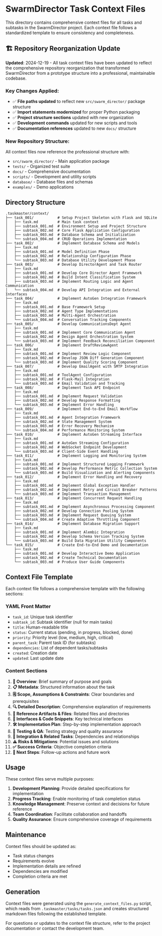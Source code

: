 # SwarmDirector Task Context Files

This directory contains comprehensive context files for all tasks and subtasks in the SwarmDirector project. Each context file follows a standardized template to ensure consistency and completeness.

## 🏗️ Repository Reorganization Update

**Updated**: 2024-12-19 - All task context files have been updated to reflect the comprehensive repository reorganization that transformed SwarmDirector from a prototype structure into a professional, maintainable codebase.

### Key Changes Applied:
- ✅ **File paths updated** to reflect new `src/swarm_director/` package structure
- ✅ **Import statements modernized** for proper Python packaging
- ✅ **Project structure sections** updated with new organization
- ✅ **Development commands** updated for new scripts and tools
- ✅ **Documentation references** updated to new `docs/` structure

### New Repository Structure:
All context files now reference the professional structure with:
- `src/swarm_director/` - Main application package
- `tests/` - Organized test suite
- `docs/` - Comprehensive documentation
- `scripts/` - Development and utility scripts
- `database/` - Database files and schemas
- `examples/` - Demo applications

## Directory Structure

```
.taskmaster/context/
├── task_001/           # Setup Project Skeleton with Flask and SQLite
│   ├── task.md         # Main task context
│   ├── subtask_001.md  # Environment Setup and Project Structure
│   ├── subtask_002.md  # Core Flask Application Configuration
│   ├── subtask_003.md  # Database Schema and Initialization
│   └── subtask_004.md  # CRUD Operations Implementation
├── task_002/           # Implement Database Schema and Models
│   ├── task.md
│   ├── subtask_001.md  # Model Definition Phase
│   ├── subtask_002.md  # Relationship Configuration Phase
│   └── subtask_003.md  # Database Utility Development Phase
├── task_003/           # Develop DirectorAgent and Task Router
│   ├── task.md
│   ├── subtask_001.md  # Develop Core Director Agent Framework
│   ├── subtask_002.md  # Build Intent Classification System
│   ├── subtask_003.md  # Implement Routing Logic and Agent Communication
│   └── subtask_004.md  # Develop API Integration and External Interfaces
├── task_004/           # Implement AutoGen Integration Framework
│   ├── task.md
│   ├── subtask_001.md  # Base Framework Setup
│   ├── subtask_002.md  # Agent Type Implementations
│   ├── subtask_003.md  # Multi-Agent Orchestration
│   └── subtask_004.md  # Conversation Tracking Components
├── task_005/           # Develop CommunicationsDept Agent
│   ├── task.md
│   ├── subtask_001.md  # Implement Core Communication Agent
│   ├── subtask_002.md  # Design Agent Orchestration System
│   └── subtask_003.md  # Implement Feedback Reconciliation Component
├── task_006/           # Implement DraftReviewAgent
│   ├── task.md
│   ├── subtask_001.md  # Implement Review Logic Component
│   ├── subtask_002.md  # Develop JSON Diff Generation Component
│   └── subtask_003.md  # Implement Quality Scoring Component
├── task_007/           # Develop EmailAgent with SMTP Integration
│   ├── task.md
│   ├── subtask_001.md  # ToolAgent Configuration
│   ├── subtask_002.md  # Flask-Mail Integration
│   └── subtask_003.md  # Email Validation and Tracking
├── task_008/           # Implement Task API Endpoint
│   ├── task.md
│   ├── subtask_001.md  # Implement Request Validation
│   ├── subtask_002.md  # Develop Response Formatting
│   └── subtask_003.md  # Implement Error Handling
├── task_009/           # Implement End-to-End Email Workflow
│   ├── task.md
│   ├── subtask_001.md  # Agent Integration Framework
│   ├── subtask_002.md  # State Management System
│   ├── subtask_003.md  # Error Recovery Mechanism
│   └── subtask_004.md  # Performance Monitoring System
├── task_010/           # Implement AutoGen Streaming Interface
│   ├── task.md
│   ├── subtask_001.md  # AutoGen Streaming Configuration
│   ├── subtask_002.md  # WebSocket Endpoint Development
│   └── subtask_003.md  # Client-Side Event Handling
├── task_011/           # Implement Logging and Monitoring System
│   ├── task.md
│   ├── subtask_001.md  # Implement Structured Logging Framework
│   ├── subtask_002.md  # Develop Performance Metric Collection System
│   └── subtask_003.md  # Build Visualization and Alerting Components
├── task_012/           # Implement Error Handling and Recovery
│   ├── task.md
│   ├── subtask_001.md  # Implement Global Exception Handler
│   ├── subtask_002.md  # Implement Retry and Circuit Breaker Patterns
│   └── subtask_003.md  # Implement Transaction Management
├── task_013/           # Implement Concurrent Request Handling
│   ├── task.md
│   ├── subtask_001.md  # Implement Asynchronous Processing Component
│   ├── subtask_002.md  # Develop Connection Pooling System
│   ├── subtask_003.md  # Implement Request Queuing System
│   └── subtask_004.md  # Create Adaptive Throttling Component
├── task_014/           # Implement Database Migration Support
│   ├── task.md
│   ├── subtask_001.md  # Implement Alembic Integration
│   ├── subtask_002.md  # Develop Schema Version Tracking System
│   └── subtask_003.md  # Build Data Migration Utility Components
└── task_015/           # Create End-to-End Demo and Documentation
    ├── task.md
    ├── subtask_001.md  # Develop Interactive Demo Application
    ├── subtask_002.md  # Create Technical Documentation
    └── subtask_003.md  # Produce User Guide Components
```

## Context File Template

Each context file follows a comprehensive template with the following sections:

### YAML Front Matter
- `task_id`: Unique task identifier
- `subtask_id`: Subtask identifier (null for main tasks)
- `title`: Human-readable title
- `status`: Current status (pending, in progress, blocked, done)
- `priority`: Priority level (low, medium, high, critical)
- `parent_task`: Parent task ID (for subtasks)
- `dependencies`: List of dependent tasks/subtasks
- `created`: Creation date
- `updated`: Last update date

### Content Sections
1. **🎯 Overview**: Brief summary of purpose and goals
2. **📋 Metadata**: Structured information about the task
3. **🗒️ Scope, Assumptions & Constraints**: Clear boundaries and prerequisites
4. **🔍 Detailed Description**: Comprehensive explanation of requirements
5. **📁 Reference Artifacts & Files**: Related files and directories
6. **🔧 Interfaces & Code Snippets**: Key technical interfaces
7. **🛠️ Implementation Plan**: Step-by-step implementation approach
8. **🧪 Testing & QA**: Testing strategy and quality assurance
9. **🔗 Integration & Related Tasks**: Dependencies and relationships
10. **⚠️ Risks & Mitigations**: Potential issues and solutions
11. **✅ Success Criteria**: Objective completion criteria
12. **🚀 Next Steps**: Follow-up actions and future work

## Usage

These context files serve multiple purposes:

1. **Development Planning**: Provide detailed specifications for implementation
2. **Progress Tracking**: Enable monitoring of task completion status
3. **Knowledge Management**: Preserve context and decisions for future reference
4. **Team Coordination**: Facilitate collaboration and handoffs
5. **Quality Assurance**: Ensure comprehensive coverage of requirements

## Maintenance

Context files should be updated as:
- Task status changes
- Requirements evolve
- Implementation details are refined
- Dependencies are modified
- Completion criteria are met

## Generation

Context files were generated using the `generate_context_files.py` script, which reads from `.taskmaster/tasks/tasks.json` and creates structured markdown files following the established template.

For questions or updates to the context file structure, refer to the project documentation or contact the development team.
